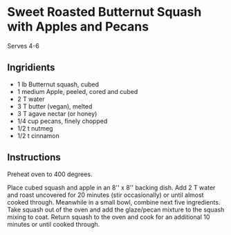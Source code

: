 # Sweet Roasted Butternut Squash with Apples and Pecans

Serves 4-6

## Ingridients

- 1 lb Butternut squash, cubed
- 1 medium Apple, peeled, cored and cubed
- 2 T water
- 3 T butter (vegan), melted
- 3 T agave nectar (or honey)
- 1/4 cup pecans, finely chopped
- 1/2 t nutmeg
- 1/2 t cinnamon

## Instructions

Preheat oven to 400 degrees.

Place cubed squash and apple in an 8'' x 8'' backing dish. Add 2 T water and roast uncovered for 20 minutes (stir occasionally) or until almost cooked through. Meanwhile in a small bowl, combine next five ingredients. Take squash out of the oven and add the glaze/pecan mixture to the squash mixing to coat. Return squash to the oven and cook for an additional 10 minutes or until cooked through.